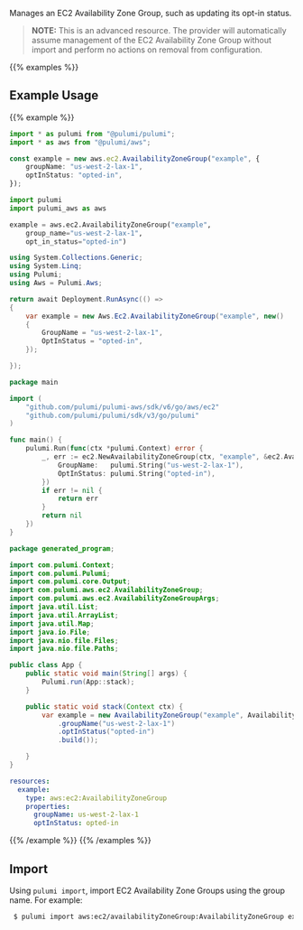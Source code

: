 Manages an EC2 Availability Zone Group, such as updating its opt-in status.

> **NOTE:** This is an advanced resource. The provider will automatically assume management of the EC2 Availability Zone Group without import and perform no actions on removal from configuration.

{{% examples %}}
## Example Usage
{{% example %}}

```typescript
import * as pulumi from "@pulumi/pulumi";
import * as aws from "@pulumi/aws";

const example = new aws.ec2.AvailabilityZoneGroup("example", {
    groupName: "us-west-2-lax-1",
    optInStatus: "opted-in",
});
```
```python
import pulumi
import pulumi_aws as aws

example = aws.ec2.AvailabilityZoneGroup("example",
    group_name="us-west-2-lax-1",
    opt_in_status="opted-in")
```
```csharp
using System.Collections.Generic;
using System.Linq;
using Pulumi;
using Aws = Pulumi.Aws;

return await Deployment.RunAsync(() => 
{
    var example = new Aws.Ec2.AvailabilityZoneGroup("example", new()
    {
        GroupName = "us-west-2-lax-1",
        OptInStatus = "opted-in",
    });

});
```
```go
package main

import (
	"github.com/pulumi/pulumi-aws/sdk/v6/go/aws/ec2"
	"github.com/pulumi/pulumi/sdk/v3/go/pulumi"
)

func main() {
	pulumi.Run(func(ctx *pulumi.Context) error {
		_, err := ec2.NewAvailabilityZoneGroup(ctx, "example", &ec2.AvailabilityZoneGroupArgs{
			GroupName:   pulumi.String("us-west-2-lax-1"),
			OptInStatus: pulumi.String("opted-in"),
		})
		if err != nil {
			return err
		}
		return nil
	})
}
```
```java
package generated_program;

import com.pulumi.Context;
import com.pulumi.Pulumi;
import com.pulumi.core.Output;
import com.pulumi.aws.ec2.AvailabilityZoneGroup;
import com.pulumi.aws.ec2.AvailabilityZoneGroupArgs;
import java.util.List;
import java.util.ArrayList;
import java.util.Map;
import java.io.File;
import java.nio.file.Files;
import java.nio.file.Paths;

public class App {
    public static void main(String[] args) {
        Pulumi.run(App::stack);
    }

    public static void stack(Context ctx) {
        var example = new AvailabilityZoneGroup("example", AvailabilityZoneGroupArgs.builder()        
            .groupName("us-west-2-lax-1")
            .optInStatus("opted-in")
            .build());

    }
}
```
```yaml
resources:
  example:
    type: aws:ec2:AvailabilityZoneGroup
    properties:
      groupName: us-west-2-lax-1
      optInStatus: opted-in
```
{{% /example %}}
{{% /examples %}}

## Import

Using `pulumi import`, import EC2 Availability Zone Groups using the group name. For example:

```sh
 $ pulumi import aws:ec2/availabilityZoneGroup:AvailabilityZoneGroup example us-west-2-lax-1
```
 